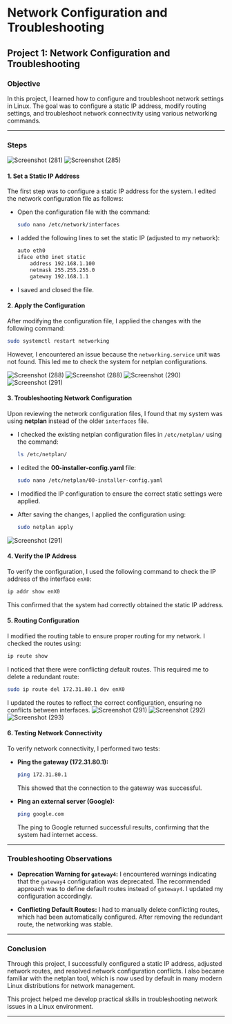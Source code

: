 # Network Configuration and Troubleshooting

## Project 1: Network Configuration and Troubleshooting

### Objective
In this project, I learned how to configure and troubleshoot network settings in Linux. The goal was to configure a static IP address, modify routing settings, and troubleshoot network connectivity using various networking commands.

---

### Steps

![Screenshot (281)](https://github.com/user-attachments/assets/56d139bd-cdc3-422c-bdd6-0f2bea91e9ed)
![Screenshot (285)](https://github.com/user-attachments/assets/883ed82f-5e4a-497e-bdb2-e4e3f47345e9)



#### 1. **Set a Static IP Address**
The first step was to configure a static IP address for the system. I edited the network configuration file as follows:

- Open the configuration file with the command:
  ```bash
  sudo nano /etc/network/interfaces
  ```

- I added the following lines to set the static IP (adjusted to my network):
  ```bash
  auto eth0
  iface eth0 inet static
      address 192.168.1.100
      netmask 255.255.255.0
      gateway 192.168.1.1
  ```

- I saved and closed the file.

#### 2. **Apply the Configuration**
After modifying the configuration file, I applied the changes with the following command:

```bash
sudo systemctl restart networking
```

However, I encountered an issue because the `networking.service` unit was not found. This led me to check the system for netplan configurations.

![Screenshot (288)](https://github.com/user-attachments/assets/18fe434b-3b1a-43a2-9791-c6282d65af4f)
![Screenshot (288)](https://github.com/user-attachments/assets/c46fe41d-1fc9-4811-9576-c9e2dda1ac93)
![Screenshot (290)](https://github.com/user-attachments/assets/2a05bfd7-443b-4074-8a00-d9b7cba86992)
![Screenshot (291)](https://github.com/user-attachments/assets/a8488228-8da4-4aae-b612-95f459700a20)

#### 3. **Troubleshooting Network Configuration**
Upon reviewing the network configuration files, I found that my system was using **netplan** instead of the older `interfaces` file.

- I checked the existing netplan configuration files in `/etc/netplan/` using the command:
  ```bash
  ls /etc/netplan/
  ```

- I edited the **00-installer-config.yaml** file:
  ```bash
  sudo nano /etc/netplan/00-installer-config.yaml
  ```

- I modified the IP configuration to ensure the correct static settings were applied.

- After saving the changes, I applied the configuration using:
  ```bash
  sudo netplan apply
  ```
![Screenshot (291)](https://github.com/user-attachments/assets/05a20f9f-508e-428e-9951-52cc147160ef)

#### 4. **Verify the IP Address**
To verify the configuration, I used the following command to check the IP address of the interface `enX0`:
```bash
ip addr show enX0
```

This confirmed that the system had correctly obtained the static IP address.

#### 5. **Routing Configuration**
I modified the routing table to ensure proper routing for my network. I checked the routes using:
```bash
ip route show
```

I noticed that there were conflicting default routes. This required me to delete a redundant route:
```bash
sudo ip route del 172.31.80.1 dev enX0
```

I updated the routes to reflect the correct configuration, ensuring no conflicts between interfaces.
![Screenshot (291)](https://github.com/user-attachments/assets/8cf9640f-1c04-4f6b-bdd1-ec345a439a0e)
![Screenshot (292)](https://github.com/user-attachments/assets/c77f1d4c-1a34-4fb0-a2ce-8380b0d9aec2)
![Screenshot (293)](https://github.com/user-attachments/assets/b6f41a2a-0479-47d0-9c53-c58ed1f2e399)

#### 6. **Testing Network Connectivity**
To verify network connectivity, I performed two tests:

- **Ping the gateway (172.31.80.1):**
  ```bash
  ping 172.31.80.1
  ```

  This showed that the connection to the gateway was successful.

- **Ping an external server (Google):**
  ```bash
  ping google.com
  ```

  The ping to Google returned successful results, confirming that the system had internet access.

---

### Troubleshooting Observations

- **Deprecation Warning for `gateway4`:** I encountered warnings indicating that the `gateway4` configuration was deprecated. The recommended approach was to define default routes instead of `gateway4`. I updated my configuration accordingly.
  
- **Conflicting Default Routes:** I had to manually delete conflicting routes, which had been automatically configured. After removing the redundant route, the networking was stable.

---

### Conclusion

Through this project, I successfully configured a static IP address, adjusted network routes, and resolved network configuration conflicts. I also became familiar with the netplan tool, which is now used by default in many modern Linux distributions for network management.

This project helped me develop practical skills in troubleshooting network issues in a Linux environment.

---
